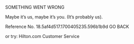 SOMETHING WENT WRONG

Maybe it’s us, maybe it’s you.
(It’s probably us).

Reference No. 18.5af4d517.1700405235.596b1b9d
GO BACK

or try:
Hilton.com Customer Service